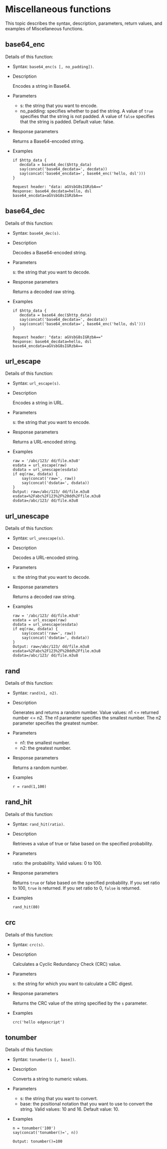 # Miscellaneous functions

This topic describes the syntax, description, parameters, return values, and examples of Miscellaneous functions.

## base64\_enc

Details of this function:

-   Syntax: `base64_enc(s [, no_padding])`.
-   Description

    Encodes a string in Base64.

-   Parameters
    -   s: the string that you want to encode.
    -   no\_padding: specifies whether to pad the string. A value of `true` specifies that the string is not padded. A value of `false` specifies that the string is padded. Default value: false.
-   Response parameters

    Returns a Base64-encoded string.

-   Examples

    ```
    if $http_data {
       decdata = base64_dec($http_data)
       say(concat('base64_decdata=', decdata))
       say(concat('base64_encdata=', base64_enc('hello, dsl'))) 
    }
    
    Request header: "data: aGVsbG8sIGRzbA=="
    Response: base64_decdata=hello, dsl
    base64_encdata=aGVsbG8sIGRzbA==
    ```


## base64\_dec

Details of this function:

-   Syntax: `base64_dec(s)`.
-   Description

    Decodes a Base64-encoded string.

-   Parameters

    s: the string that you want to decode.

-   Response parameters

    Returns a decoded raw string.

-   Examples

    ```
    if $http_data {
       decdata = base64_dec($http_data)
       say(concat('base64_decdata=', decdata))
       say(concat('base64_encdata=', base64_enc('hello, dsl'))) 
    }
    
    Request header: "data: aGVsbG8sIGRzbA=="
    Response: base64_decdata=hello, dsl
    base64_encdata=aGVsbG8sIGRzbA==
    ```


## url\_escape

Details of this function:

-   Syntax: `url_escape(s)`.
-   Description

    Encodes a string in URL.

-   Parameters

    s: the string that you want to encode.

-   Response parameters

    Returns a URL-encoded string.

-   Examples

    ```
    raw = '/abc/123/ dd/file.m3u8'
    esdata = url_escape(raw)
    dsdata = url_unescape(esdata)
    if eq(raw, dsdata) {
        say(concat('raw=', raw))
        say(concat('dsdata=', dsdata))
    }
    Output: raw=/abc/123/ dd/file.m3u8
    esdata=%2Fabc%2F123%2F%20dd%2Ffile.m3u8
    dsdata=/abc/123/ dd/file.m3u8
    ```


## url\_unescape

Details of this function:

-   Syntax: `url_unescape(s)`.
-   Description

    Decodes a URL-encoded string.

-   Parameters

    s: the string that you want to decode.

-   Response parameters

    Returns a decoded raw string.

-   Examples

    ```
    raw = '/abc/123/ dd/file.m3u8'
    esdata = url_escape(raw)
    dsdata = url_unescape(esdata)
    if eq(raw, dsdata) {
        say(concat('raw=', raw))
        say(concat('dsdata=', dsdata))
    }
    Output: raw=/abc/123/ dd/file.m3u8
    esdata=%2Fabc%2F123%2F%20dd%2Ffile.m3u8
    dsdata=/abc/123/ dd/file.m3u8
    ```


## rand

Details of this function:

-   Syntax: `rand(n1, n2)`.
-   Description

    Generates and returns a random number. Value values: n1 <= returned number <= n2. The n1 parameter specifies the smallest number. The n2 parameter specifies the greatest number.

-   Parameters
    -   n1: the smallest number.
    -   n2: the greatest number.
-   Response parameters

    Returns a random number.

-   Examples

    ```
    r = rand(1,100)
    ```


## rand\_hit

Details of this function:

-   Syntax: `rand_hit(ratio)`.
-   Description

    Retrieves a value of true or false based on the specified probability.

-   Parameters

    ratio: the probability. Valid values: 0 to 100.

-   Response parameters

    Returns `true` or false based on the specified probability. If you set ratio to 100, `true` is returned. If you set ratio to 0, `false` is returned.

-   Examples

    ```
    rand_hit(80)
    ```


## crc

Details of this function:

-   Syntax: `crc(s)`.
-   Description

    Calculates a Cyclic Redundancy Check \(CRC\) value.

-   Parameters

    s: the string for which you want to calculate a CRC digest.

-   Response parameters

    Returns the CRC value of the string specified by the `s` parameter.

-   Examples

    ```
    crc('hello edgescript')
    ```


## tonumber

Details of this function:

-   Syntax: `tonumber(s [, base])`.
-   Description

    Converts a string to numeric values.

-   Parameters
    -   s: the string that you want to convert.
    -   base: the positional notation that you want to use to convert the string. Valid values: 10 and 16. Default value: 10.
-   Examples

    ```
    n = tonumber('100')
    say(concat('tonumber()=', n))
    
    Output: tonumber()=100
    ```


